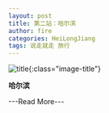 ```yaml
---
layout: post
title: 第二站：哈尔滨
author: fire
categories: HeiLongJiang 
tags: 说走就走 旅行
---
```


![title](http://image.sideproject.cn/title/title_125.jpg){:class="image-title"}

**哈尔滨**


---Read More---
